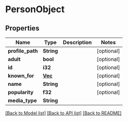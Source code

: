 # PersonObject

## Properties

Name | Type | Description | Notes
------------ | ------------- | ------------- | -------------
**profile_path** | **String** |  | [optional]
**adult** | **bool** |  | [optional] 
**id** | **i32** |  | [optional] 
**known_for** | [**Vec<Value>**](Value.md) |  | [optional] 
**name** | **String** |  | [optional] 
**popularity** | **f32** |  | [optional] 
**media_type** | **String** |  | 

[[Back to Model list]](../README.md#documentation-for-models) [[Back to API list]](../README.md#documentation-for-api-endpoints) [[Back to README]](../README.md)

